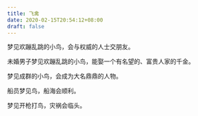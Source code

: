 ```yaml
---
title: 飞禽
date: 2020-02-15T20:54:12+08:00
draft: false
---
```


梦见欢蹦乱跳的小鸟，会与权威的人士交朋友。

未婚男子梦见欢蹦乱跳的小鸟，能娶一个有名望的、富贵人家的千金。

梦见成群的小鸟，会成为大名鼎鼎的人物。

船员梦见鸟，船海会顺利。

梦见开枪打鸟，灾祸会临头。